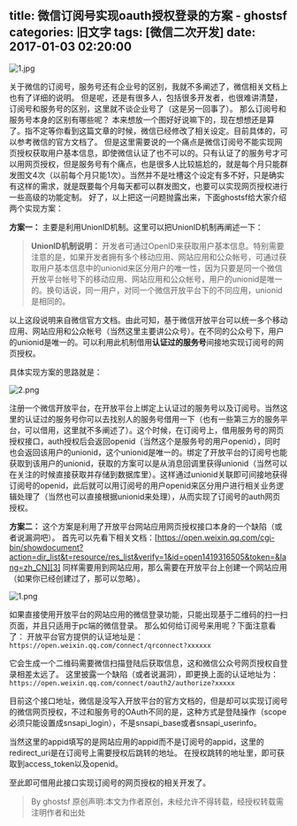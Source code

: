 title: 微信订阅号实现oauth授权登录的方案 - ghostsf
categories: 旧文字
tags: [微信二次开发]
date: 2017-01-03 02:20:00
---
![1.jpg][1]

关于微信的订阅号，服务号还有企业号的区别，我就不多阐述了，微信相关文档上也有了详细的说明。
但是呢，还是有很多人，包括很多开发者，也很难讲清楚，订阅号和服务号的区别，这里就不谈企业号了（这是另一回事了）。
那么订阅号和服务号本身的区别有哪些呢？ 本来想放一个图好好说嘛下的，现在想想还是算了。指不定等你看到这篇文章的时候，微信已经修改了相关设定。目前具体的，可以参考微信的官方文档了。
但是这里需要说的一个痛点是微信订阅号不能实现网页授权获取用户基本信息，即使微信认证了也不可以的。只有认证了的服务号才可以用网页授权，但是服务号有个痛点，也是很多人比较尴尬的，就是每个月只能群发图文4次（以前每个月只能1次）。当然并不是吐槽这个设定有多不好，只是确实有这样的需求，就是既要每个月每天都可以群发图文，也要可以实现网页授权进行一些高级的功能定制。
好了，以上把这一问题抛露出来，下面ghostsf给大家介绍两个实现方案：

**方案一：**
主要是利用UnionID机制。这里可以把UnionID机制再阐述一下：

> **UnionID机制说明：** 开发者可通过OpenID来获取用户基本信息。特别需要注意的是，如果开发者拥有多个移动应用、网站应用和公众帐号，可通过获取用户基本信息中的unionid来区分用户的唯一性，因为只要是同一个微信开放平台帐号下的移动应用、网站应用和公众帐号，用户的unionid是唯一的。换句话说，同一用户，对同一个微信开放平台下的不同应用，unionid是相同的。

以上这段说明来自微信官方文档。由此可知，基于微信开放平台可以统一多个移动应用、网站应用和公众帐号（当然这里主要讲公众号）。在不同的公众号下，用户的unionid是唯一的。可以利用此机制借用**认证过的服务号**间接地实现订阅号的网页授权。

具体实现方案的思路就是：

![2.png][2]

注册一个微信开放平台，在开放平台上绑定上认证过的服务号以及订阅号。当然这里的认证过的服务号你可以去找别人的服务号借用一下（也有一些第三方的服务平台，可以借用，这里就不多阐述了）。这个时候，在订阅号上，借用服务号的网页授权接口，auth授权后会返回openid（当然这个是服务号的用户openid），同时也会返回该用户的unionid，这个unionid是唯一的。绑定了开放平台的订阅号也能获取到该用户的unionid，获取的方案可以是从消息回调里获得unionid（当然可以在关注的时候直接获取并存储到数据库里）。这样通过unionid关联即可间接地获得订阅号的openid，此后就可以用订阅号的用户openid来区分用户进行相关业务逻辑处理了（当然也可以直接根据unionid来处理），从而实现了订阅号的auth网页授权。

**方案二：**
这个方案是利用了开放平台网站应用网页授权接口本身的一个缺陷（或者说漏洞吧）。
首先可以先看下相关文档：[https://open.weixin.qq.com/cgi-bin/showdocument?action=dir_list&t=resource/res_list&verify=1&id=open1419316505&token=&lang=zh_CN][3]
同样需要用到网站应用，那么需要在开放平台上创建一个网站应用（如果你已经创建过了，那可以忽略）。

![1.png][4]

如果直接使用开放平台的网站应用的微信登录功能，只能出现基于二维码的扫一扫页面，并且只适用于pc端的微信登录。
那么如何给订阅号来用呢？下面注意看了：
开放平台官方提供的认证地址是：
`https://open.weixin.qq.com/connect/qrconnect?xxxxxx`

它会生成一个二维码需要微信扫描登陆后获取信息，这和微信公众号网页授权自登录相差太远了。
这里披露一个缺陷（或者说漏洞），即更换上面的认证地址为：
`https://open.weixin.qq.com/connect/oauth2/authorize?xxxxx`

目前这个接口地址，微信是没写入开放平台的官方文档的，但是却可以实现订阅号的微信网页授权，不过和服务号的OAuth不同的是，这种方式是登陆操作（scope必须只能设置成snsapi_login），不是snsapi_base或者snsapi_userinfo。

当然这里的appid填写的是网站应用的appid而不是订阅号的appid，这里的redirect_uri是在订阅号上需要授权后跳转的地址。
在授权跳转的地址里，即可获取到access_token以及openid。

至此即可借用此接口实现订阅号的网页授权的相关开发了。


> By ghostsf  原创声明:本文为作者原创，未经允许不得转载，经授权转载需注明作者和出处


  [1]: http://www.ghostsf.com/usr/uploads/2017/01/3201825254.jpg
  [2]: http://www.ghostsf.com/usr/uploads/2017/01/864500325.png
  [3]: https://open.weixin.qq.com/cgi-bin/showdocument?action=dir_list&t=resource/res_list&verify=1&id=open1419316505&token=&lang=zh_CN
  [4]: http://www.ghostsf.com/usr/uploads/2017/01/2441860095.png
